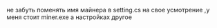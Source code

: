 не забуть поменять имя майнера в setting.cs на свое усмотрение ,у меня стоит miner.exe а настройках другое 
